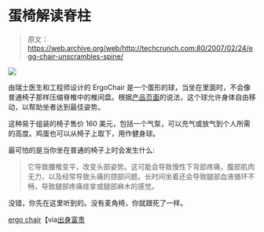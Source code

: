 # 蛋椅解读脊柱

> 原文：<https://web.archive.org/web/http://techcrunch.com:80/2007/02/24/egg-chair-unscrambles-spine/>

![](img/459380b5eb48e8d805b0623dc327f5b5.png)

由瑞士医生和工程师设计的 ErgoChair 是一个蛋形的球，当坐在里面时，不会像普通椅子那样压缩脊椎中的椎间盘。根据[产品页面](https://web.archive.org/web/20170619105753/http://www.modabode.com/Doctor_Riters_ErgoChair_ABB100000.html)的说法，这个球允许身体自由移动，以帮助坐者达到最佳姿势。

这种易于组装的椅子售价 160 美元，包括一个气泵，可以充气或放气到个人所需的高度。鸡蛋也可以从椅子上取下，用作健身球。

最可怕的是当你坐在普通的椅子上时会发生什么:

> 它导致腰椎变平，改变头部姿势。这可能会导致慢性下背部疼痛，腹部肌肉无力，以及经常导致头痛的颈部问题。长时间坐着还会导致腿部血液循环不畅，导致腿部疼痛痉挛或腿部麻木的感觉。

没错，你先在这里听到的。没有麦角椅，你就跟死了一样。

[ergo chair](https://web.archive.org/web/20170619105753/http://www.modabode.com/Doctor_Riters_ErgoChair_ABB100000.html)【via[出身富贵](https://web.archive.org/web/20170619105753/http://www.bornrich.org/entry/inflatable-ergonomic-office-chair/)